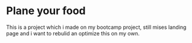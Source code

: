 # Plane your food
This is a project which i made on my bootcamp project, still mises landing page and i want to rebulid an optimize this on my own.

